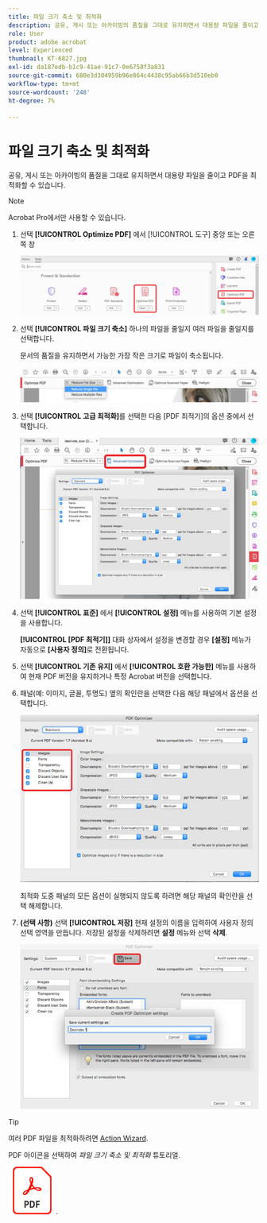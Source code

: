 ```yaml
---
title: 파일 크기 축소 및 최적화
description: 공유, 게시 또는 아카이빙의 품질을 그대로 유지하면서 대용량 파일을 줄이고 PDF 최적화
role: User
product: adobe acrobat
level: Experienced
thumbnail: KT-6827.jpg
exl-id: da187edb-b1c9-41ae-91c7-0e6758f3a831
source-git-commit: 680e3d304959b96e864c4438c95ab66b3d510eb0
workflow-type: tm+mt
source-wordcount: '248'
ht-degree: 7%

---
```


# 파일 크기 축소 및 최적화

공유, 게시 또는 아카이빙의 품질을 그대로 유지하면서 대용량 파일을 줄이고 PDF을 최적화할 수 있습니다.

>[!NOTE]
>
>Acrobat Pro에서만 사용할 수 있습니다.

1. 선택 **[!UICONTROL Optimize PDF]** 에서 [!UICONTROL 도구] 중앙 또는 오른쪽 창

   ![1단계 줄이기](../assets/Reduce_1.png)

1. 선택 **[!UICONTROL 파일 크기 축소]** 하나의 파일을 줄일지 여러 파일을 줄일지를 선택합니다.

   문서의 품질을 유지하면서 가능한 가장 작은 크기로 파일이 축소됩니다.

   ![2단계 축소](../assets/Reduce_2.png)

1. 선택 **[!UICONTROL 고급 최적화]**&#x200B;를 선택한 다음 [PDF 최적기]의 옵션 중에서 선택합니다.

   ![3단계 축소](../assets/Reduce_3.png)

1. 선택 **[!UICONTROL 표준]** 에서 **[!UICONTROL 설정]** 메뉴를 사용하여 기본 설정을 사용합니다.

   **[!UICONTROL [PDF 최적기]]** 대화 상자에서 설정을 변경할 경우 **[설정]** 메뉴가 자동으로 **[사용자 정의]**&#x200B;로 전환됩니다.

1. 선택 **[!UICONTROL 기존 유지]** 에서 **[!UICONTROL 호환 가능한]** 메뉴를 사용하여 현재 PDF 버전을 유지하거나 특정 Acrobat 버전을 선택합니다.

1. 패널(예: 이미지, 글꼴, 투명도) 옆의 확인란을 선택한 다음 해당 패널에서 옵션을 선택합니다.

   ![5단계 축소](../assets/Reduce_5.png)

   최적화 도중 패널의 모든 옵션이 실행되지 않도록 하려면 해당 패널의 확인란을 선택 해제합니다.

1. **(선택 사항)** 선택 **[!UICONTROL 저장]** 현재 설정의 이름을 입력하여 사용자 정의 선택 영역을 만듭니다. 저장된 설정을 삭제하려면 **설정** 메뉴와 선택 **삭제**.

   ![6단계 축소](../assets/Reduce_6.png)

>[!TIP]
>
>여러 PDF 파일을 최적화하려면 [Action Wizard](../advanced-tasks/action.md).

PDF 아이콘을 선택하여 *파일 크기 축소 및 최적화* 튜토리얼.

[![파일 크기 축소 및 최적화 튜토리얼 다운로드](../assets/acrobat_PDF_96.png)](../assets/AcrobatDCReduce.pdf).
